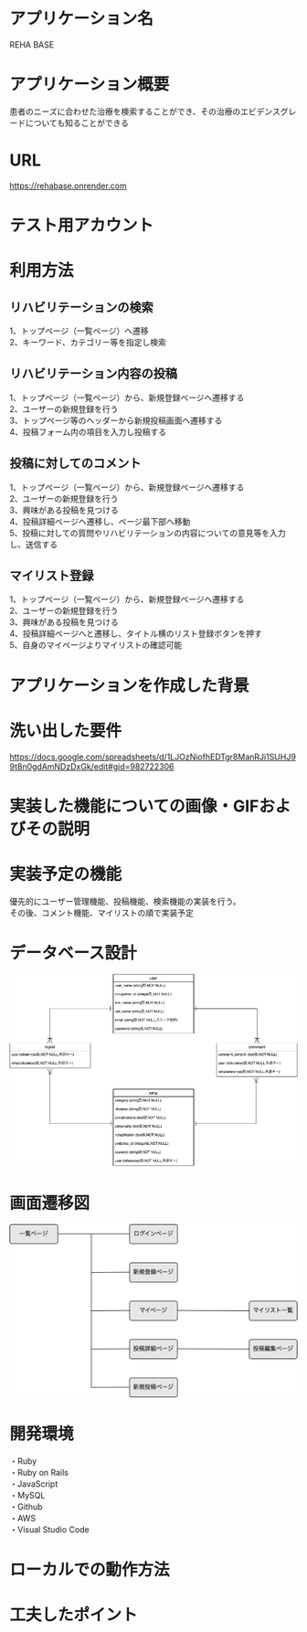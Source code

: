 # アプリケーション名
REHA BASE

# アプリケーション概要
患者のニーズに合わせた治療を検索することができ、その治療のエビデンスグレードについても知ることができる
# URL
https://rehabase.onrender.com
# テスト用アカウント

# 利用方法
## リハビリテーションの検索
1、トップページ（一覧ページ）へ遷移  
2、キーワード、カテゴリー等を指定し検索

## リハビリテーション内容の投稿
1、トップページ（一覧ページ）から、新規登録ページへ遷移する  
2、ユーザーの新規登録を行う  
3、トップページ等のヘッダーから新規投稿画面へ遷移する  
4、投稿フォーム内の項目を入力し投稿する  

## 投稿に対してのコメント
1、トップページ（一覧ページ）から、新規登録ページへ遷移する  
2、ユーザーの新規登録を行う  
3、興味がある投稿を見つける  
4、投稿詳細ページへ遷移し、ページ最下部へ移動  
5、投稿に対しての質問やリハビリテーションの内容についての意見等を入力し、送信する  

## マイリスト登録
1、トップページ（一覧ページ）から、新規登録ページへ遷移する  
2、ユーザーの新規登録を行う  
3、興味がある投稿を見つける  
4、投稿詳細ページへと遷移し、タイトル横のリスト登録ボタンを押す  
5、自身のマイページよりマイリストの確認可能  


# アプリケーションを作成した背景

# 洗い出した要件
https://docs.google.com/spreadsheets/d/1LJOzNiofhEDTgr8ManRJi1SUHJ99t8n0gdAmNDzDxGk/edit#gid=982722306
# 実装した機能についての画像・GIFおよびその説明

# 実装予定の機能
優先的にユーザー管理機能、投稿機能、検索機能の実装を行う。  
その後、コメント機能、マイリストの順で実装予定

# データベース設計
![Alt text](rehabase.png)
# 画面遷移図
![Alt text](%E9%81%B7%E7%A7%BB%E5%9B%B3.png)
# 開発環境
・Ruby  
・Ruby on Rails  
・JavaScript  
・MySQL  
・Github  
・AWS  
・Visual Studio Code

# ローカルでの動作方法

# 工夫したポイント


